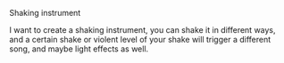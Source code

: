 Shaking instrument

I want to create a shaking instrument, you can shake it in different ways, and a certain shake or violent level of your shake will trigger a different song, and maybe light effects as well.
